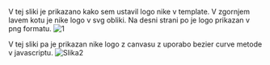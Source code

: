 V tej sliki je prikazano kako sem ustavil logo nike v template. V zgornjem lavem kotu je nike logo v svg obliki. Na desni strani po je logo prikazan v png formatu.
![1](https://github.com/user-attachments/assets/e105221a-8c79-4b7b-9b66-7f6f3373634d)

V tej sliki pa je prikazan nike logo z canvasu z uporabo bezier curve metode v javascriptu. 
![Slika2](https://github.com/user-attachments/assets/f2a63df2-4b14-401a-a45e-a71d6f112dd8)
